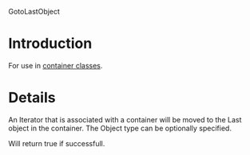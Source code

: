 GotoLastObject

# Introduction #

For use in [container classes](Containers.md).


# Details #

An Iterator that is associated with a container will be moved to the Last object in the container.  The Object type can be optionally specified.

Will return true if successfull.